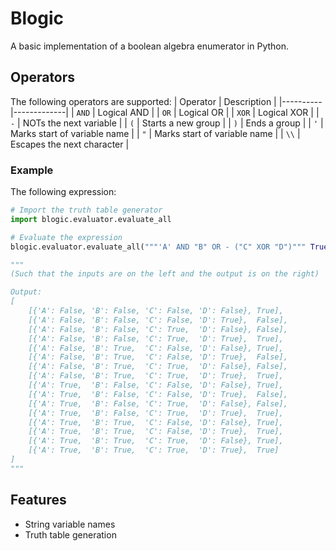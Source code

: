 # Blogic
A basic implementation of a boolean algebra enumerator in Python.

## Operators
The following operators are supported:
| Operator | Description |
|----------|-------------|
| `AND`    | Logical AND |
| `OR`     | Logical OR  |
| `XOR`    | Logical XOR |
| `-`    | NOTs the next variable |
| `(`      | Starts a new group |
| `)`      | Ends a group |
| `'`      | Marks start of variable name |
| `"`      | Marks start of variable name |
| `\\`     | Escapes the next character |

### Example
The following expression:
```python
# Import the truth table generator
import blogic.evaluator.evaluate_all

# Evaluate the expression
blogic.evaluator.evaluate_all("""'A' AND "B" OR - ("C" XOR "D")""" True)

"""
(Such that the inputs are on the left and the output is on the right)

Output:
[
    [{'A': False, 'B': False, 'C': False, 'D': False}, True],
    [{'A': False, 'B': False, 'C': False, 'D': True},  False],
    [{'A': False, 'B': False, 'C': True,  'D': False}, False],
    [{'A': False, 'B': False, 'C': True,  'D': True},  True],
    [{'A': False, 'B': True,  'C': False, 'D': False}, True],
    [{'A': False, 'B': True,  'C': False, 'D': True},  False],
    [{'A': False, 'B': True,  'C': True,  'D': False}, False],
    [{'A': False, 'B': True,  'C': True,  'D': True},  True],
    [{'A': True,  'B': False, 'C': False, 'D': False}, True],
    [{'A': True,  'B': False, 'C': False, 'D': True},  False],
    [{'A': True,  'B': False, 'C': True,  'D': False}, False],
    [{'A': True,  'B': False, 'C': True,  'D': True},  True],
    [{'A': True,  'B': True,  'C': False, 'D': False}, True],
    [{'A': True,  'B': True,  'C': False, 'D': True},  True],
    [{'A': True,  'B': True,  'C': True,  'D': False}, True],
    [{'A': True,  'B': True,  'C': True,  'D': True},  True]
]
"""

``` 

## Features
- String variable names
- Truth table generation